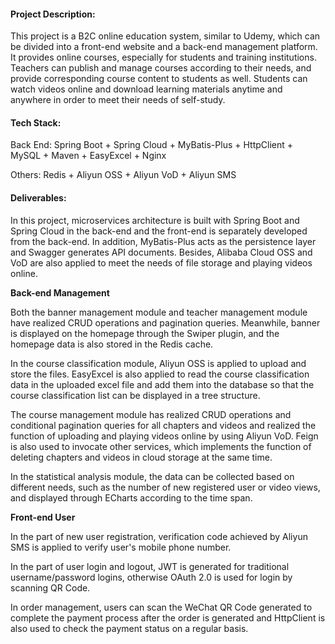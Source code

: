 #### Project Description: 

This project is a B2C online education system, similar to Udemy, which can be divided into a front-end website and a back-end management platform. It provides online courses, especially for students and training institutions. Teachers can publish and manage courses according to their needs, and provide corresponding course content to students as well. Students can watch videos online and download learning materials anytime and anywhere in order to meet their needs of self-study.

#### Tech Stack: 

Back End: Spring Boot + Spring Cloud + MyBatis-Plus + HttpClient + MySQL + Maven + EasyExcel + Nginx

Others: Redis + Aliyun OSS + Aliyun VoD + Aliyun SMS

#### Deliverables:

In this project, microservices architecture is built with Spring Boot and Spring Cloud in the back-end and the front-end is separately developed from the back-end.  In addition, MyBatis-Plus acts as the persistence layer and Swagger generates API documents. Besides, Alibaba Cloud OSS and VoD are also applied to meet the needs of file storage and playing videos online. 

**Back-end Management**

Both the banner management module and teacher management module have realized CRUD operations and pagination queries. Meanwhile, banner is displayed on the homepage through the Swiper plugin, and the homepage data is also stored in the Redis cache.

In the course classification module, Aliyun OSS is applied to upload and store the files. EasyExcel is also applied to read the course classification data in the uploaded excel file and add them into the database so that the course classification list can be displayed in a tree structure. 

The course management module has realized CRUD operations and conditional pagination queries  for all chapters and videos and realized the function of uploading and playing videos online by using Aliyun VoD. Feign is also used to invocate other services, which implements the function of deleting chapters and videos in cloud storage at the same time. 

In the statistical analysis module, the data can be collected based on different needs, such as the number of new registered user or video views, and displayed through ECharts according to the time span.

**Front-end User**

In the part of new user registration, verification code achieved by Aliyun SMS is applied to verify user's mobile phone number. 

In the part of user login and logout, JWT is generated for traditional username/password logins, otherwise OAuth 2.0 is used for login by scanning QR Code. 

In order management, users can scan the WeChat QR Code generated to complete the payment process after the order is generated and HttpClient is also used to check the payment status on a regular basis.
